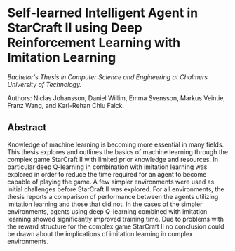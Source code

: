 # Self-learned Intelligent Agent in StarCraft II using Deep Reinforcement Learning with Imitation Learning

*Bachelor's Thesis in Computer Science and Engineering at Chalmers University of Technology.*

Authors: Niclas Johansson, Daniel Willim, Emma Svensson, Markus Veintie, Franz Wang, and Karl-Rehan Chiu Falck.

## Abstract
Knowledge of machine learning is becoming more essential in many fields. 
This thesis explores and outlines the basics of machine learning through the complex game StarCraft II with limited prior knowledge and resources. 
In particular deep Q-learning in combination with imitation learning was explored in order to reduce the time required for an agent to become capable of playing the game.
A few simpler environments were used as initial challenges before StarCraft II was explored. 
For all environments, the thesis reports a comparison of performance between the agents utilizing imitation learning and those that did not. 
In the cases of the simpler environments, agents using deep Q-learning combined with imitation learning showed significantly improved training time. 
Due to problems with the reward structure for the complex game StarCraft II no conclusion could be drawn about the implications of imitation learning in complex environments.

